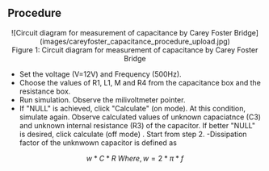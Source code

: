 ## Procedure
<div align="center">
![Circuit diagram for measurement of capacitance by Carey Foster Bridge](images/careyfoster_capacitance_procedure_upload.jpg)<br/>
  Figure 1: Circuit diagram for measurement of capacitance by Carey Foster Bridge
</div>
  
- Set the voltage (V=12V) and Frequency (500Hz).
- Choose the values of   R1, L1, M and R4 from the capacitance box and the resistance box.
- Run simulation. Observe the milivoltmeter pointer.
- If "NULL" is achieved, click "Calculate" (on mode). At this condition, simulate again. Observe calculated values of unknown capaciatnce (C3) and unknown internal resistance (R3) of the capacitor. If better "NULL" is desired, click calculate (off mode) . Start from step 2.
-Dissipation factor of the unknwown capacitor is defined as


$$ w * C * R \ Where,  w = 2 * \pi * f $$


<script id="MathJax-script" async src="https://cdn.jsdelivr.net/npm/mathjax@3/es5/tex-mml-chtml.js"></script>

